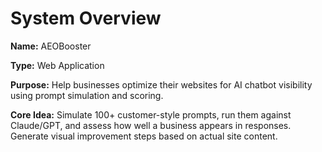 # System Overview

**Name:** AEOBooster

**Type:** Web Application

**Purpose:** Help businesses optimize their websites for AI chatbot visibility using prompt simulation and scoring.

**Core Idea:** Simulate 100+ customer-style prompts, run them against Claude/GPT, and assess how well a business appears in responses. Generate visual improvement steps based on actual site content.